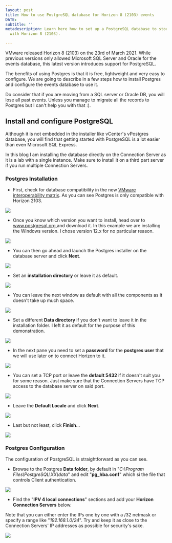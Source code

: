 ```yaml
---
layout: post
title: How to use PostgreSQL database for Horizon 8 (2103) events
DATE: 
subtitle: ''
metadescription: Learn here how to set up a PostgreSQL database to store the events
  with Horizon 8 (2103).

---
```

VMware released Horizon 8 (2103) on the 23rd of March 2021. While previous versions only allowed Microsoft SQL Server and Oracle for the events database, this latest version introduces support for PostgreSQL.

The benefits of using Postgres is that it is free, lightweight and very easy to configure. We are going to describe in a few steps how to install Postgres and configure the events database to use it.

Do consider that if you are moving from a SQL server or Oracle DB, you will lose all past events. Unless you manage to migrate all the records to Postgres but I can't help you with that :).

## Install and configure PostgreSQL

Although it is not embedded in the installer like vCenter's vPostgres database, you will find that getting started with PostgreSQL is a lot easier than even Microsoft SQL Express.

In this blog I am installing the database directly on the Connection Server as it is a lab with a single instance. Make sure to install it on a third part server if you run multiple Connection Servers.

### Postgres Installation

* First, check for database compatibility in the new [VMware interoperability matrix](https://interopmatrix.vmware.com/#/Database?productId=569&extProdIds=326&extProdIds=333&extProdIds=345&isHideEmpty=true&isHideGenSupported=true&isHideTechSupported=true&). As you can see Postgres is only compatible with Horizon 2103.

![](/img/hzn2103-1.png)

* Once you know which version you want to install, head over to [www.postgresql.org ](https://www.postgresql.org/download/)and download it. In this example we are installing the Windows version. I chose version 12.x for no particular reason.

![](/img/hzn2103-2.png)

* You can then go ahead and launch the Postgres installer on the database server and click **Next**.

![](/img/hzn2103-3.png)

* Set an **installation directory** or leave it as default.

![](/img/hzn2103-4.png)

* You can leave the next window as default with all the components as it doesn't take up much space.

![](/img/hzn2103-5.png)

* Set a different **Data directory** if you don't want to leave it in the installation folder. I left it as default for the purpose of this demonstration.

![](/img/hzn2103-6.png)

* In the next pane you need to set a **password** for the **postgres user** that we will use later on to connect Horizon to it.

![](/img/hzn2103-7.png)

* You can set a TCP port or leave the **default 5432** if it doesn't suit you for some reason. Just make sure that the Connection Servers have TCP access to the database server on said port.

![](/img/hzn2103-8.png)

* Leave the **Default Locale** and click **Next**.

![](/img/hzn2103-9.png)

* Last but not least, click **Finish**...

![](/img/hzn2103-10.png)

### Postgres Configuration

The configuration of PostgreSQL is straightforward as you can see.

* Browse to the Postgres **Data folder**, by default in "_C:\\Program Files\\PostgreSQL\\XX\\data_" and edit "**pg_hba.conf**" which si the file that controls Client authentication.

![](/img/hzn2103-11.png)

* Find the "**IPV 4 local connections**" sections and add your **Horizon Connection Servers** below.

Note that you can either enter the IPs one by one with a /32 netmask or specify a range like "_192.168.1.0/24_". Try and keep it as close to the Connection Servers' IP addresses as possible for security's sake.

![](/img/hzn2103-12.png)